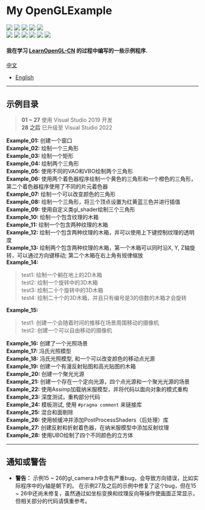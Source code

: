 # My OpenGLExample
![](https://img.shields.io/badge/License-MIT-write.svg)  ![](https://img.shields.io/badge/Language-C++-darkblue.svg)  ![](https://img.shields.io/badge/Language-GLSL-darkblue.svg) ![](https://img.shields.io/badge/IDE-Visual_Studio-purple.svg) ![](https://img.shields.io/badge/API-OpenGL_3.3-blue.svg)  
  [![](https://img.shields.io/badge/UI_Library-Dear_ImGui-orange.svg)](https://github.com/ocornut/imgui)  [![](https://img.shields.io/badge/API_Library-GLAD-yellow.svg)](https://github.com/Dav1dde/glad)  [![](https://img.shields.io/badge/API_Library-GLFW-yellow.svg)](https://www.glfw.org/download.html)  [![](https://img.shields.io/badge/Math_Library-GLM-yellow.svg)](https://glm.g-truc.net/0.9.8/index.html)  [![](https://img.shields.io/badge/Load_Library-stb__image-yellow.svg)](https://github.com/nothings/stb)  [![](https://img.shields.io/badge/Load_Library-Assimp-yellow.svg)](https://github.com/assimp/assimp)

#### 我在学习 [LearnOpenGL-CN](https://learnopengl-cn.github.io/) 的过程中编写的一些示例程序.      
 [中文](README-zh.md)      
- [English](README.md)

----
## 示例目录
> **01 ~ 27** 使用 Visual Studio 2019 开发   
> **28 之后** 已升级至 Visual Studio 2022

**Example_01:** 创建一个窗口    
**Example_02:** 绘制一个三角形     
**Example_03:** 绘制一个矩形    
**Example_04:** 绘制两个三角形    
**Example_05:** 使用不同的VAO和VBO绘制两个三角形    
**Example_06:** 使用两个着色器程序绘制一个黄色的三角形和一个橙色的三角形，第二个着色器程序使用了不同的片元着色器    
**Example_07:** 绘制一个可以改变颜色的三角形    
**Example_08:** 绘制一个三角形，将三个顶点设置为红黄蓝三色并进行插值    
**Example_09:** 使用自定义类gl_shader绘制三个三角形    
**Example_10:** 绘制一个包含纹理的木箱    
**Example_11:** 绘制一个包含两种纹理的木箱    
**Example_12:** 绘制一个包含两种纹理的木箱，并可以使用上下键控制纹理的透明度    
**Example_13:** 绘制两个包含两种纹理的木箱，第一个木箱可以同时沿X, Y, Z轴旋转，可以通过方向键移动; 第二个木箱在右上角有规律缩放      
**Example_14:** 
>test1: 绘制一个躺在地上的2D木箱    
test2: 绘制一个旋转中的3D木箱    
test3: 绘制二十个旋转中的3D木箱     
test4: 绘制二十个的3D木箱，并且只有编号是3的倍数的木箱才会旋转

**Example_15:** 
>test1: 创建一个会随着时间的推移在场景周围移动的摄像机    
test2: 创建一个可以自由移动的摄像机

**Example_16:** 创建了一个光照场景    
**Example_17:** 冯氏光照模型    
**Example_18:** 冯氏光照模型, 和一个可以改变颜色的移动点光源    
**Example_19:** 创建一个有漫反射贴图和高光贴图的木箱    
**Example_20:** 创建一个聚光光源    
**Example_21:** 创建一个存在一个定向光源，四个点光源和一个聚光光源的场景       
**Example_22:** 使用Assimp加载纳米服模型，并将代码以面向对象的模式重构    
**Example_23:** 深度测试，重构部分代码    
**Example_24:** 模板测试, 使用 ```#pragma comment``` 来链接库    
**Example_25:** 混合和面剔除    
**Example_26:** 使用帧缓冲并添加PostProcessShaders（后处理）库    
**Example_27:** 创建反射和折射着色器，在纳米服模型中添加反射纹理    
**Example_28:** 使用UBO绘制了四个不同颜色的立方体    

----
## 通知或警告
- **警告：** 示例15 ~ 26的gl_camera.h中含有严重bug，会导致方向错误，比如实际程序中的y轴是朝下的。 
在示例27及之后的示例中修复了这个bug，但在15 ~ 26中还尚未修复，虽然通过如坐标变换和纹理反向等操作使画面正常显示，但相关部分的代码请慎重参考。